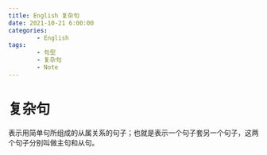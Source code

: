 ```yaml
---
title: English 复杂句
date: 2021-10-21 6:00:00
categories:
        - English
tags:
        - 句型
        - 复杂句
        - Note
---
```


# 复杂句

表示用简单句所组成的从属关系的句子；也就是表示一个句子套另一个句子，这两个句子分别叫做主句和从句。

